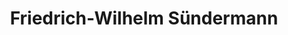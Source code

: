 ---
title: "Friedrich-Wilhelm Sündermann"
url: /bad-bevensen/friedrich-wilhelm-suendermann/
shop: Schuhe
---